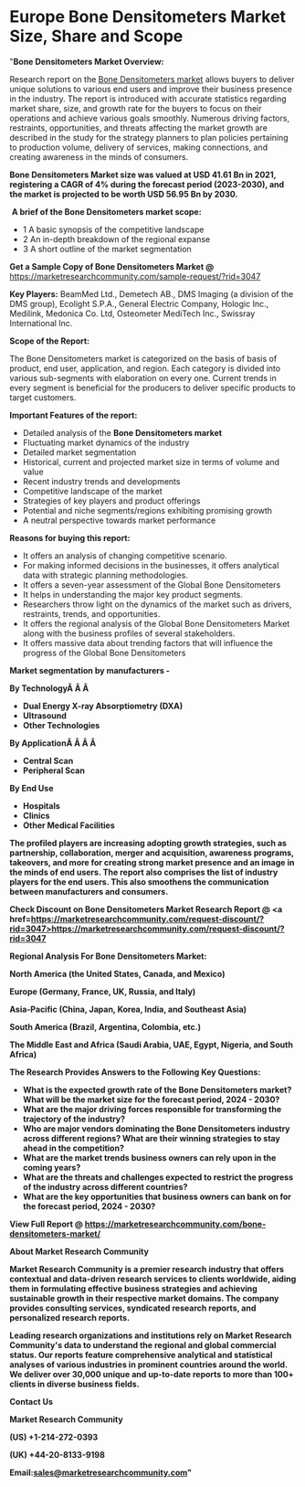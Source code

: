 # Europe Bone Densitometers Market Size, Share and Scope
"<strong>Bone Densitometers Market Overview:</strong>

Research report on the <a href=https://marketresearchcommunity.com/bone-densitometers-market/>Bone Densitometers market</a> allows buyers to deliver unique solutions to various end users and improve their business presence in the industry. The report is introduced with accurate statistics regarding market share, size, and growth rate for the buyers to focus on their operations and achieve various goals smoothly. Numerous driving factors, restraints, opportunities, and threats affecting the market growth are described in the study for the strategy planners to plan policies pertaining to production volume, delivery of services, making connections, and creating awareness in the minds of consumers.

<strong>Bone Densitometers Market size was valued at USD 41.61 Bn in 2021, registering a CAGR of 4% during the forecast period (2023-2030), and the market is projected to be worth USD 56.95 Bn by 2030.</strong>

 <Strong>A brief of the Bone Densitometers market scope:</Strong>
<ul>
 <li>1  A basic synopsis of the competitive landscape</li>
 <li>2  An in-depth breakdown of the regional expanse</li>
 <li>3  A short outline of the market segmentation</li>
</ul>
<strong>Get a Sample Copy of Bone Densitometers Market @ </b></strong><a href=https://marketresearchcommunity.com/sample-request/?rid=3047><u>https://marketresearchcommunity.com/sample-request/?rid=3047</u></a>

<strong>Key Players:</strong> 
BeamMed Ltd., Demetech AB., DMS Imaging (a division of the DMS group), Ecolight S.P.A., General Electric Company, Hologic Inc., Medilink, Medonica Co. Ltd, Osteometer MediTech Inc., Swissray International Inc.

<strong>Scope of the Report:</strong>

The Bone Densitometers market is categorized on the basis of basis of product, end user, application, and region. Each category is divided into various sub-segments with elaboration on every one. Current trends in every segment is beneficial for the producers to deliver specific products to target customers.

<strong><b>Important Features of the report:</b></strong>
<ul>
  <li>Detailed analysis of the <strong><b>Bone Densitometers </b></strong><strong><b>market</b></strong></li>
  <li>Fluctuating market dynamics of the industry</li>
  <li>Detailed market segmentation</li>
  <li>Historical, current and projected market size in terms of volume and value</li>
  <li>Recent industry trends and developments</li>
  <li>Competitive landscape of the market</li>
  <li>Strategies of key players and product offerings</li>
  <li>Potential and niche segments/regions exhibiting promising growth</li>
  <li>A neutral perspective towards market performance</li>
</ul>
<strong><b>Reasons for buying this report:</b></strong>
<ul>
  <li>It offers an analysis of changing competitive scenario.</li>
  <li>For making informed decisions in the businesses, it offers analytical data with strategic planning methodologies.</li>
  <li>It offers a seven-year assessment of the Global Bone Densitometers</li>
  <li>It helps in understanding the major key product segments.</li>
  <li>Researchers throw light on the dynamics of the market such as drivers, restraints, trends, and opportunities.</li>
  <li>It offers the regional analysis of the Global Bone Densitometers Market along with the business profiles of several stakeholders.</li>
  <li>It offers massive data about trending factors that will influence the progress of the Global Bone Densitometers</li>
</ul>

<strong>Market segmentation by manufacturers -</strong>


<strong><strong>By TechnologyÂ Â Â  </strong></h4>
<ul>
 	<li>Dual Energy X-ray Absorptiometry (DXA)</li>
 	<li>Ultrasound</li>
 	<li>Other Technologies</li>
</ul>
<strong><strong>By ApplicationÂ Â Â Â  </strong></h4>
<ul>
 	<li>Central Scan</li>
 	<li>Peripheral Scan</li>
</ul>
<strong><strong>By End Use </strong></h4>
<ul>
 	<li>Hospitals</li>
 	<li>Clinics</li>
 	<li>Other Medical Facilities</li>
</ul>

The profiled players are increasing adopting growth strategies, such as partnership, collaboration, merger and acquisition, awareness programs, takeovers, and more for creating strong market presence and an image in the minds of end users. The report also comprises the list of industry players for the end users. This also smoothens the communication between manufacturers and consumers.

<strong><b>Check Discount on Bone Densitometers Market Research Report @ </b></strong><a href=https://marketresearchcommunity.com/request-discount/?rid=3047><u>https://marketresearchcommunity.com/request-discount/?rid=3047</u></a>

<strong>Regional Analysis For Bone Densitometers Market:</strong>

<strong>North America</strong> (the United States, Canada, and Mexico)

<strong>Europe</strong> (Germany, France, UK, Russia, and Italy)

<strong>Asia-Pacific</strong> (China, Japan, Korea, India, and Southeast Asia)

<strong>South America</strong> (Brazil, Argentina, Colombia, etc.)

<strong>The Middle East and Africa</strong> (Saudi Arabia, UAE, Egypt, Nigeria, and South Africa)

<strong>The Research Provides Answers to the Following Key Questions:</strong>
<ul>
 	<li>What is the expected growth rate of the Bone Densitometers market? What will be the market size for the forecast period, 2024 - 2030?</li>
 	<li>What are the major driving forces responsible for transforming the trajectory of the industry?</li>
 	<li>Who are major vendors dominating the Bone Densitometers industry across different regions? What are their winning strategies to stay ahead in the competition?</li>
 	<li>What are the market trends business owners can rely upon in the coming years?</li>
 	<li>What are the threats and challenges expected to restrict the progress of the industry across different countries?</li>
 	<li>What are the key opportunities that business owners can bank on for the forecast period, 2024 - 2030?</li>
</ul>

<strong>View Full Report @</strong> <a href=https://marketresearchcommunity.com/bone-densitometers-market/>https://marketresearchcommunity.com/bone-densitometers-market/</a>

<strong>About Market Research Community</strong>

Market Research Community is a premier research industry that offers contextual and data-driven research services to clients worldwide, aiding them in formulating effective business strategies and achieving sustainable growth in their respective market domains. The company provides consulting services, syndicated research reports, and personalized research reports.

Leading research organizations and institutions rely on Market Research Community's data to understand the regional and global commercial status. Our reports feature comprehensive analytical and statistical analyses of various industries in prominent countries around the world. We deliver over 30,000 unique and up-to-date reports to more than 100+ clients in diverse business fields.

<strong>Contact Us</strong>

<strong>Market Research Community</strong>

(US) +1-214-272-0393

(UK) +44-20-8133-9198

<strong>Email:</strong>sales@marketresearchcommunity.com"
